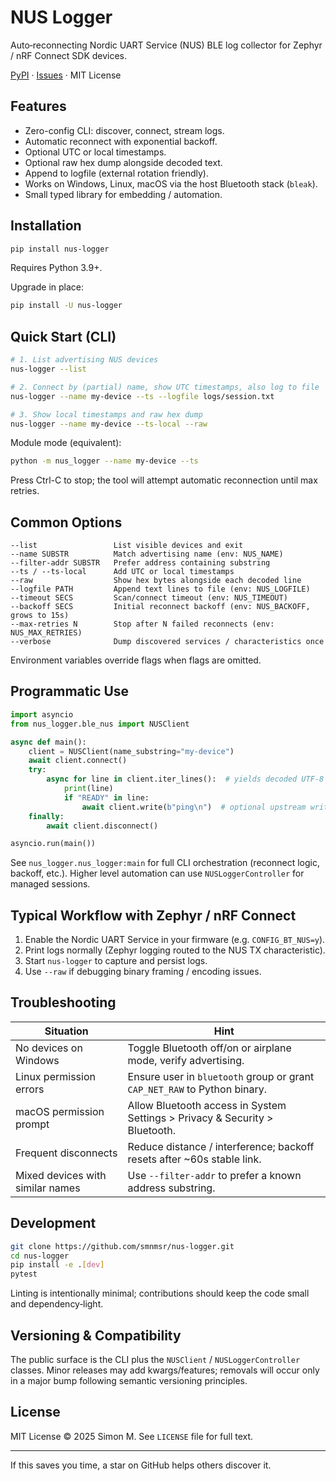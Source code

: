 # NUS Logger

Auto‑reconnecting Nordic UART Service (NUS) BLE log collector for Zephyr / nRF Connect SDK devices.

[PyPI](https://pypi.org/project/nus-logger/) · [Issues](https://github.com/smnmsr/nus-logger/issues) · MIT License

</div>

## Features

- Zero-config CLI: discover, connect, stream logs.
- Automatic reconnect with exponential backoff.
- Optional UTC or local timestamps.
- Optional raw hex dump alongside decoded text.
- Append to logfile (external rotation friendly).
- Works on Windows, Linux, macOS via the host Bluetooth stack (`bleak`).
- Small typed library for embedding / automation.

## Installation

```bash
pip install nus-logger
```

Requires Python 3.9+.

Upgrade in place:

```bash
pip install -U nus-logger
```

## Quick Start (CLI)

```bash
# 1. List advertising NUS devices
nus-logger --list

# 2. Connect by (partial) name, show UTC timestamps, also log to file
nus-logger --name my-device --ts --logfile logs/session.txt

# 3. Show local timestamps and raw hex dump
nus-logger --name my-device --ts-local --raw
```

Module mode (equivalent):

```bash
python -m nus_logger --name my-device --ts
```

Press Ctrl-C to stop; the tool will attempt automatic reconnection until max retries.

## Common Options

```
--list                 List visible devices and exit
--name SUBSTR          Match advertising name (env: NUS_NAME)
--filter-addr SUBSTR   Prefer address containing substring
--ts / --ts-local      Add UTC or local timestamps
--raw                  Show hex bytes alongside each decoded line
--logfile PATH         Append text lines to file (env: NUS_LOGFILE)
--timeout SECS         Scan/connect timeout (env: NUS_TIMEOUT)
--backoff SECS         Initial reconnect backoff (env: NUS_BACKOFF, grows to 15s)
--max-retries N        Stop after N failed reconnects (env: NUS_MAX_RETRIES)
--verbose              Dump discovered services / characteristics once
```

Environment variables override flags when flags are omitted.

## Programmatic Use

```python
import asyncio
from nus_logger.ble_nus import NUSClient

async def main():
	client = NUSClient(name_substring="my-device")
	await client.connect()
	try:
		async for line in client.iter_lines():  # yields decoded UTF-8 log lines
			print(line)
			if "READY" in line:
				await client.write(b"ping\n")  # optional upstream write
	finally:
		await client.disconnect()

asyncio.run(main())
```

See `nus_logger.nus_logger:main` for full CLI orchestration (reconnect logic, backoff, etc.). Higher level automation can use `NUSLoggerController` for managed sessions.

## Typical Workflow with Zephyr / nRF Connect

1. Enable the Nordic UART Service in your firmware (e.g. `CONFIG_BT_NUS=y`).
2. Print logs normally (Zephyr logging routed to the NUS TX characteristic).
3. Start `nus-logger` to capture and persist logs.
4. Use `--raw` if debugging binary framing / encoding issues.

## Troubleshooting

| Situation                        | Hint                                                                        |
| -------------------------------- | --------------------------------------------------------------------------- |
| No devices on Windows            | Toggle Bluetooth off/on or airplane mode, verify advertising.               |
| Linux permission errors          | Ensure user in `bluetooth` group or grant `CAP_NET_RAW` to Python binary.   |
| macOS permission prompt          | Allow Bluetooth access in System Settings > Privacy & Security > Bluetooth. |
| Frequent disconnects             | Reduce distance / interference; backoff resets after ~60s stable link.      |
| Mixed devices with similar names | Use `--filter-addr` to prefer a known address substring.                    |

## Development

```bash
git clone https://github.com/smnmsr/nus-logger.git
cd nus-logger
pip install -e .[dev]
pytest
```

Linting is intentionally minimal; contributions should keep the code small and dependency‑light.

## Versioning & Compatibility

The public surface is the CLI plus the `NUSClient` / `NUSLoggerController` classes. Minor releases may add kwargs/features; removals will occur only in a major bump following semantic versioning principles.

## License

MIT License © 2025 Simon M. See `LICENSE` file for full text.

---

If this saves you time, a star on GitHub helps others discover it.
